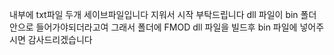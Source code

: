 내부에 txt파일 두개 세이브파일입니다 지워서 시작 부탁드립니다
dll 파일이 bin 폴더안으로 들어가야되더라고여 그래서 폴더에 FMOD dll 파일을 빌드후 bin 파일에 넣어주시면 감사드리겠습니다
